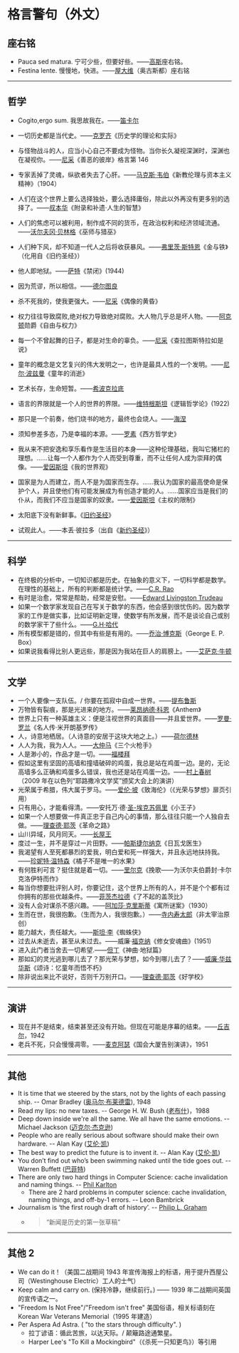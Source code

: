 # 格言警句（外文）

## 座右铭

- Pauca sed matura. 宁可少些，但要好些。——[高斯](../wiki/高斯.md)座右铭。
- Festina lente. 慢慢地，快进。——[屋大维](../wiki/屋大维.md)（奥古斯都）座右铭

---

## 哲学

- Cogito,ergo sum. 我思故我在。——[笛卡尔](../wiki/笛卡尔.md)
- 一切历史都是当代史。——[克罗齐](../wiki/克罗齐.md)《历史学的理论和实际》
- 与怪物战斗的人，应当小心自己不要成为怪物。当你长久凝视深渊时，深渊也在凝视你。——[尼采](../wiki/尼采.md)《善恶的彼岸》格言第 146
- 专家丢掉了灵魂，纵欲者失去了心肝。——[马克斯·韦伯](../wiki/马克斯·韦伯.md)《新教伦理与资本主义精神》（1904）
- 人们在这个世界上要么选择独处，要么选择庸俗，除此以外再没有更多别的选择了。——[叔本华](../wiki/叔本华.md)《附录和补遗·人生的智慧》
- 人们的焦虑可以被利用，制作成不同的货币，在政治权利和经济领域流通。——[沃尔夫冈·贝林格](../wiki/沃尔夫冈·贝林格.md)《巫师与猎巫》
- 人们种下风，却不知道一代人之后将收获暴风。——[弗里茨·斯特恩](../wiki/弗里茨·斯特恩.md)《金与铁》（化用自《旧约圣经》）
- 他人即地狱。——[萨特](../wiki/萨特.md)《禁闭》(1944)
- 因为荒谬，所以相信。——[德尔图良](../wiki/Tertullianus.md)
- 杀不死我的，使我更强大。——[尼采](../wiki/尼采.md)《偶像的黄昏》
- 权力往往导致腐败,绝对权力导致绝对腐败。大人物几乎总是坏人物。——[阿克顿](../wiki/阿克顿.md)勋爵《自由与权力》
- 每一个不曾起舞的日子，都是对生命的辜负。——[尼采](../wiki/尼采.md)《查拉图斯特拉如是说》
- 童年的概念是文艺复兴的伟大发明之一，也许是最具人性的一个发明。——[尼尔·波兹曼](../wiki/尼尔·波兹曼.md)《童年的消逝》
- 艺术长存，生命短暂。——[希波克拉底](../wiki/希波克拉底.md)
- 语言的界限就是一个人的世界的界限。——[维特根斯坦](../wiki/维特根斯坦.md)《逻辑哲学论》(1922)
- 那只是一个前奏，他们烧书的地方，最终也会烧人。——[海涅](../wiki/海涅.md)
- 须知参差多态，乃是幸福的本源。——[罗素](../wiki/罗素.md)《西方哲学史》
- 我从来不把安逸和享乐看作是生活目的本身——这种伦理基础，我叫它猪栏的理想。……让每一个人都作为个人而受到尊重，而不让任何人成为崇拜的偶像。——[爱因斯坦](../wiki/爱因斯坦.md)《我的世界观》
- 国家是为人而建立，而人不是为国家而生存。……我认为国家的最高使命是保护个人，并且使他们有可能发展成为有创造才能的人。……国家应当是我们的仆从，而我们不应当是国家的奴隶。——[爱因斯坦](../wiki/爱因斯坦.md)《主权的限制》

- 太阳底下没有新鲜事。《[旧约圣经](../wiki/旧约圣经.md)》
- 试观此人。——本丢·彼拉多（出自《[新约圣经](../wiki/新约圣经.md)》）

---

## 科学

- 在终极的分析中，一切知识都是历史。在抽象的意义下，一切科学都是数学。在理性的基础上，所有的判断都是统计学。——[C.R. Rao](../wiki/C.R.%20Rao.md)
- 有时是治愈，常常是帮助，经常是安慰。——[Edward Livingston Trudeau](../wiki/Edward%20Livingston%20Trudeau.md)
- 如果一个数学家发现自己在写关于数学的东西，他会感到很忧伤的。因为数学家的工作是做实事，比如证明新定理，使数学有所发展，而不是谈论自己或别的数学家干了些什么。——[G.H·哈代](../wiki/G.H·哈代.md)
- 所有模型都是错的，但其中有些是有用的。——[乔治·博克斯](../wiki/乔治·博克斯.md)（George E. P. Box）
- 如果说我看得比别人更远些，那是因为我站在巨人的肩膀上。——[艾萨克·牛顿](../wiki/牛顿.md)

---

## 文学

- 一个人要像一支队伍。/ 你要在孤寂中自成一世界。——[提布鲁斯](../wiki/Tibullus.md)
- 万物皆有裂痕，那是光进来的地方。——[莱昂纳德·科恩](../wiki/莱昂纳德·科恩.md)《Anthem》
- 世界上只有一种英雄主义：便是注视世界的真面目——并且爱世界。——[罗曼·罗兰](../wiki/罗曼·罗兰.md)《名人传·米开朗基罗传》
- 人，诗意地栖居。（人诗意的安居于这块大地之上。）——[荷尔德林](../wiki/荷尔德林.md)
- 人人为我，我为人人。——[大仲马](../wiki/大仲马.md)《三个火枪手》
- 人是渺小的，作品才是一切。——[福楼拜](../wiki/福楼拜.md)
- 假如这里有坚固的高墙和撞墙破碎的鸡蛋，我总是站在鸡蛋一边。是的，无论高墙多么正确和鸡蛋多么错误，我也还是站在鸡蛋一边。——[村上春树](../wiki/村上春树.md)（2009 年在以色列“耶路撒冷文学奖”颁奖大会上的演讲）
- 光荣属于希腊，伟大属于罗马。——[爱伦·坡](../wiki/爱伦·坡.md)《致海伦》（《光荣与梦想》扉页引用）
- 只有用心，才能看得清。——安托万·德·[圣-埃克苏佩里](../wiki/圣-埃克苏佩里.md)《小王子》
- 如果一个人想要做一件真正忠于自己内心的事情，那么往往只能一个人独自去做。——[理查德·耶茨](../wiki/理查德·耶茨.md)《革命之路》
- 山川异域，风月同天。——[长屋王](../wiki/长屋王.md)
- 度过一生，并不是穿过一片田野。——[帕斯捷尔纳克](../wiki/帕斯捷尔纳克.md)《日瓦戈医生》
- 我渴望有人至死都暴烈的爱我，明白爱和死一样强大，并且永远地扶持我。——[珍妮特·温特森](../wiki/珍妮特·温特森.md)《橘子不是唯一的水果》
- 有何胜利可言？挺住就是着一切。——[里尔克](../wiki/里尔克.md)《挽歌——为沃尔夫伯爵封·卡尔克洛伊特而作》
- 每当你想要批评别人时，你要记住，这个世界上所有的人，并不是个个都有过你拥有的那些优越条件。——[菲茨杰拉德](../wiki/菲茨杰拉德.md)《了不起的盖茨比》
- 没有人会对谋杀不感兴趣。——[阿加莎·克里斯蒂](../wiki/阿加莎·克里斯蒂.md)《寓所谜案》（1930）
- 生而在世，我很抱歉。（生而为人，我很抱歉。）——[寺内寿太郎](../wiki/寺内寿太郎.md)（非太宰治原创）
- 能力越大，责任越大。——[斯坦·李](../wiki/斯坦·李.md)《蜘蛛侠》
- 过去从未逝去，甚至从未过去。——威廉·[福克纳](../wiki/福克纳.md)《修女安魂曲》(1951)
- 进入此门者当舍去一切希望.——[但丁](../wiki/但丁.md)《神曲·地狱篇》
- 那如幻的灵光逃到哪儿去了？那光荣与梦想，如今到哪儿去了？——[威廉·华兹华斯](../wiki/威廉·华兹华斯.md)《颂诗：忆童年而悟不朽》
- 除非说出来比不说好，否则千万别开口。——[理查德·耶茨](../wiki/理查德·耶茨.md)《好学校》

---

## 演讲

- 现在并不是结束，结束甚至还没有开始。但现在可能是序幕的结束。——[丘吉尔](../wiki/丘吉尔.md)，1942
- 老兵不死，只会慢慢凋零。——[麦克阿瑟](../wiki/麦克阿瑟.md)《国会大厦告别演讲》，1951

---

## 其他

- It is time that we steered by the stars, not by the lights of each passing ship. -- Omar Bradley ([奥马尔·布莱德雷](../wiki/奥马尔·布莱德雷.md)), 1948
- Read my lips: no new taxes. -- George H. W. Bush ([老布什](../wiki/老布什.md))，1988
- Deep down inside we're all the same. We all have the same emotions. -- Michael Jackson ([迈克尔·杰克逊](../wiki/迈克尔·杰克逊.md))
- People who are really serious about software should make their own hardware. -- Alan Kay ([艾伦·凯](../wiki/艾伦·凯.md))
- The best way to predict the future is to invent it. -- Alan Kay ([艾伦·凯](../wiki/艾伦·凯.md))
- You don’t find out who’s been swimming naked until the tide goes out. -- Warren Buffett ([巴菲特](../wiki/巴菲特.md))
- There are only two hard things in Computer Science: cache invalidation and naming things. -- [Phil Karlton](../wiki/Phil%20Karlton.md)
  - There are 2 hard problems in computer science: cache invalidation, naming things, and off-by-1 errors. -- Leon Bambrick
- Journalism is ‘the first rough draft of history’. -- [Philip L. Graham](../wiki/Philip%20Graham.md)
  - > “新闻是历史的第一张草稿”

---

## 其他 2

- We can do it！（美国二战期间 1943 年宣传海报上的标语，用于提升西屋公司（Westinghouse Electric）工人的士气）
- Keep calm and carry on. (保持冷静，继续前行。) —— 1939 年二战期间英国的宣传语之一。
- "Freedom Is Not Free"/"Freedom isn't free" 美国俗语，相关标语刻在 Korean War Veterans Memorial（1995 年建造）
- Per Aspera Ad Astra. ( "to the stars through difficulty". )
  - 拉丁谚语：循此苦旅，以达天际。/ 颠簸路途通繁星。
  - Harper Lee's "To Kill a Mockingbird"（《杀死一只知更鸟》）等引用
